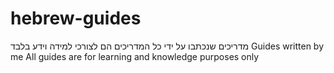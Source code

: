 # hebrew-guides
מדריכים שנכתבו על ידי 
כל המדריכים הם לצורכי למידה וידע בלבד
Guides written by me
All guides are for learning and knowledge purposes only
